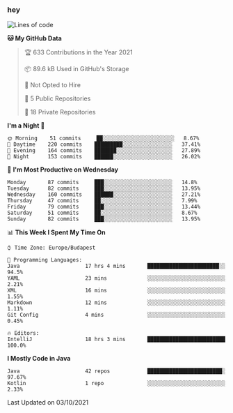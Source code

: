 ### hey

<!--START_SECTION:waka-->
![Lines of code](https://img.shields.io/badge/From%20Hello%20World%20I%27ve%20Written-77924%20lines%20of%20code-blue)

**🐱 My GitHub Data** 

> 🏆 633 Contributions in the Year 2021
 > 
> 📦 89.6 kB Used in GitHub's Storage 
 > 
> 🚫 Not Opted to Hire
 > 
> 📜 5 Public Repositories 
 > 
> 🔑 18 Private Repositories  
 > 
**I'm a Night 🦉** 

```text
🌞 Morning    51 commits     ██░░░░░░░░░░░░░░░░░░░░░░░   8.67% 
🌆 Daytime    220 commits    █████████░░░░░░░░░░░░░░░░   37.41% 
🌃 Evening    164 commits    ███████░░░░░░░░░░░░░░░░░░   27.89% 
🌙 Night      153 commits    ██████░░░░░░░░░░░░░░░░░░░   26.02%

```
📅 **I'm Most Productive on Wednesday** 

```text
Monday       87 commits     ███░░░░░░░░░░░░░░░░░░░░░░   14.8% 
Tuesday      82 commits     ███░░░░░░░░░░░░░░░░░░░░░░   13.95% 
Wednesday    160 commits    ██████░░░░░░░░░░░░░░░░░░░   27.21% 
Thursday     47 commits     ██░░░░░░░░░░░░░░░░░░░░░░░   7.99% 
Friday       79 commits     ███░░░░░░░░░░░░░░░░░░░░░░   13.44% 
Saturday     51 commits     ██░░░░░░░░░░░░░░░░░░░░░░░   8.67% 
Sunday       82 commits     ███░░░░░░░░░░░░░░░░░░░░░░   13.95%

```


📊 **This Week I Spent My Time On** 

```text
⌚︎ Time Zone: Europe/Budapest

💬 Programming Languages: 
Java                     17 hrs 4 mins       ███████████████████████░░   94.5% 
YAML                     23 mins             ░░░░░░░░░░░░░░░░░░░░░░░░░   2.21% 
XML                      16 mins             ░░░░░░░░░░░░░░░░░░░░░░░░░   1.55% 
Markdown                 12 mins             ░░░░░░░░░░░░░░░░░░░░░░░░░   1.11% 
Git Config               4 mins              ░░░░░░░░░░░░░░░░░░░░░░░░░   0.45%

🔥 Editors: 
IntelliJ                 18 hrs 3 mins       █████████████████████████   100.0%

```

**I Mostly Code in Java** 

```text
Java                     42 repos            ████████████████████████░   97.67% 
Kotlin                   1 repo              ░░░░░░░░░░░░░░░░░░░░░░░░░   2.33%

```



 Last Updated on 03/10/2021
<!--END_SECTION:waka-->
